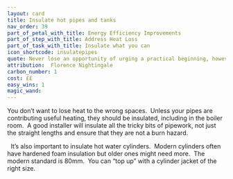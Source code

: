 ```yaml
---
layout: card
title: Insulate hot pipes and tanks
nav_order: 39
part_of_petal_with_title: Energy Efficiency Improvements
part_of_step_with_title: Address Heat Loss
part_of_task_with_title: Insulate what you can
icon_shortcode: insulatepipes
quote: Never lose an opportunity of urging a practical beginning, however small.
attribution:  Florence Nightingale
carbon_number: 1
cost: ££
easy_wins: 1
magic_wand: 
---
```


<p>You don’t want to lose heat to the wrong spaces.  Unless your pipes are contributing useful heating, they should be insulated, including in the boiler room.  A good installer will insulate all the tricky bits of pipework, not just the straight lengths and ensure that they are not a burn hazard.</p><p>  It’s also important to insulate hot water cylinders.  Modern cylinders often have hardened foam insulation but older ones might need more.  The modern standard is 80mm.  You can “top up” with a cylinder jacket of the right size.  </p> 
